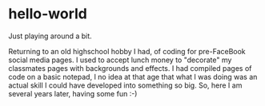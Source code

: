 # hello-world

Just playing around a bit.

Returning to an old highschool hobby I had, of coding for pre-FaceBook social media pages.  I used to accept lunch money to "decorate" my classmates pages with backgrounds and effects.  I had compiled pages of code on a basic notepad, I no idea at that age that what I was doing was an actual skill I could have developed into something so big.  So, here I am several years later, having some fun :-)  

